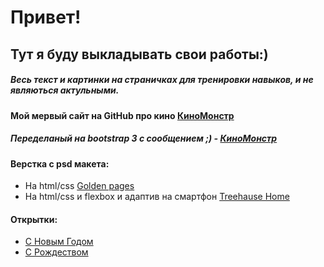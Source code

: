 

# Привет! #

## Тут я буду выкладывать свои работы:)
##### Весь текст и картинки на страничках для тренировки навыков, и не являються актульными.

#### Мой  мервый сайт  на GitHub про кино [КиноМонстр](https://morbon.github.io/kinomonster/index.html)
##### Переделаный на bootstrap 3 с сообщением ;) - [КиноМонстр](https://morbon.github.io/kinomonster_bootstrap/)
#### Верстка с psd макета: 
* На html/css [Golden pages](https://morbon.github.io/Golden/index.html)
* На html/css и flexbox и адаптив на смартфон [Treehause Home](https://morbon.github.io/TreeHause/index.html)
#### Открытки: 
* [С Новым Годом](https://morbon.github.io/pozdravlenie/)
* [С Рождеством](https://morbon.github.io/Christmas/index.html)
